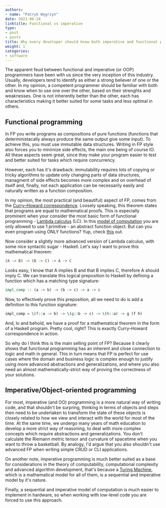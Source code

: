 ```yaml
---
authors:
- name: "Patryk Węgrzyn"
date: 2021-06-24
linktitle: Functional vs imperative
type:
- post 
- posts
title: Why every developer should know both imperative and functional programming
weight: 1
categories:
- software
---
```


The apparent feud between functional and imperative (or OOP) programmers have been with us since the very inception of this industry.
Usually, developers tend to identify as either a strong believer of one or the other. In my opinion, a competent programmer should be familiar with both and know when to use one over the other, based on their strenghts and weaknesses.
One is not inherently better than the other, each has characteristics making it better suited for some tasks and less optimal in others.

## Functional programming

In FP you write programs as compositions of pure functions (functions that deterministacally always produce the same output give some input). To achieve this, you must use immutable data structures. Writing in FP style also forces you to
minimize side effects, the main one being of course IO. All these aspects seem great, since they make your program easier to test and better suited for tasks which require concurrency.

However, each has it's drawback: immutability requires lots of copying or tricky algorithms to update only changing parts of data structures, managment of side effects becomes more complex and on overhead of itself and, finally, not each application can be necessarily easily and naturally written as a function composition.

In my opinion, the most practical (and beautiful) aspect of FP, comes from the [Curry–Howard correspondence](https://en.wikipedia.org/wiki/Curry%E2%80%93Howard_correspondence). Loosely speaking, this theorem states that programs are equal to mathematical proofs. This is especially prominent when your consider the most basic form of functional programming - [Lambda calculus](https://en.wikipedia.org/wiki/Lambda_calculus) (LC). In this [model of computation](https://en.wikipedia.org/wiki/Model_of_computation) you are only allowed to use 1 primitive - an abstract function object. But can you even program using ONLY functions? Yup, check [this](https://gist.github.com/pwegrzyn/31c684a7ef32a5cabb3459a9375baaeb) out.

Now consider a slightly more advanced version of Lambda calculus, with some nice syntactic sugar - Haskell.
Let's say I want to prove this mathematical theorem:
```haskell
(A -> B) -> (B -> C) -> A -> C
```
Looks easy, I know that A implies B and that B implies C, therefore A should imply C. We can translate this logical preposition to Haskell by defining a function which has a matching type signature:
```haskell
impl_comp :: (a -> b) -> (b -> c) -> a -> c
```
Now, to effectively prove this preposition, all we need to do is add a definition to this function signature:
```haskell
impl_comp = \(f::a -> b) -> \(g::b -> c) -> \(h::a) -> g (f h)
```
And, lo and behold, we have a proof for a mathematical theorem in the form of a Haskell program. Pretty cool, right? This is exactly Curry–Howard correspondence in action.

So why do I think this is the main selling point of FP? Because it clearly shows that functional programming has an inherent and close connection to logic and math in general. This in turn means that FP is perfect for use cases where the domain and business logic is complex enough to justify using more advanced abstractions and generalizations, and where you also need an almost mathematically-strict way of proving the correctness of your solutions.


## Imperative/Object-oriented programming

For most, imperative (and OO) programming is a more natural way of writing code, and that shouldn't be surpring, thinking in terms of objects and steps then need to be undertaken to transform the state of these objects is closely related to how we view and interact with the world for most of the time. At the same time, we undergo many years of math education to develop a more strict way of reasoning, to deal with more complex concepts which require abstractions and generalizations. You don't calculate the Riemann metric tensor and curvature of spacetime when you want to throw a basketball. By analogy, I'd argue that you also shouldn't use advanced FP when writing simple CRUD or CLI applications.

On another note, imperative programming is much better suited as a base for considerations in the theory of computability, computational complexity and advanced algorithm development, that's because a [Turing Machine](https://en.wikipedia.org/wiki/Turing_machine), which is a mathematical model for all of them, is a sequential and imperative model by it's nature.

Finally, a sequential and imperative model of computation is much easier to implement in hardware, so when working with low-level code you are forced to use this approach.